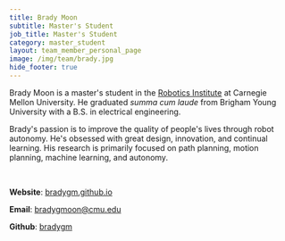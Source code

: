 ```yaml
---
title: Brady Moon
subtitle: Master's Student
job_title: Master's Student
category: master_student
layout: team_member_personal_page
image: /img/team/brady.jpg
hide_footer: true
---
```


Brady Moon is a master's student in the [Robotics Institute](https://www.ri.cmu.edu "Robotics Institute Homepage") at Carnegie Mellon University. He graduated *summa cum laude* from Brigham Young University with a B.S. in electrical engineering.

Brady's passion is to improve the quality of people's lives through robot autonomy.
He's obsessed with great design, innovation, and continual learning.
His research is primarily focused on path planning, motion planning, machine learning, and autonomy.

<br>

**Website**: [bradygm.github.io](https://bradygm.github.io)

**Email**: [bradygmoon@cmu.edu](mailto:bradygmoon@cmu.edu)

**Github**: [bradygm](https://github.com/bradygm)




<!-- <big><i class="fab fa-github"></i></big> -->
